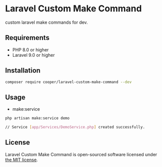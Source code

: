 # Laravel Custom Make Command

custom laravel make commands for dev.

## Requirements

- PHP 8.0 or higher
- Laravel 9.0 or higher

## Installation

```bash
composer require cooper/laravel-custom-make-command --dev
```

## Usage

* make:service

```bash
php artisan make:service demo 

// Service [app/Services/DemoService.php] created successfully.
```

## License

Laravel Custom Make Command is open-sourced software licensed under [the MIT license](LICENSE.md).
